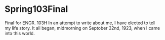 # Spring103Final
Final for ENGR. 103H
In an attempt to write about me, I have elected to tell my life story. It all began, midmorning on Septober 32nd, 1923, when I came into this world.
